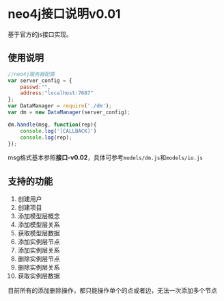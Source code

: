 # neo4j接口说明v0.01
基于官方的js接口实现。

## 使用说明
```javascript
//neo4j服务器配置
var server_config = {
    passwd:"",
    address:"localhost:7687"
};
var DataManager = require('./dm');
var dm = new DataManager(server_config);

dm.handle(msg, function(rep){
    console.log('[CALLBACK]')
    console.log(rep);
});
```

msg格式基本参照**接口-v0.02**，具体可参考`models/dm.js`和`models/io.js`

## 支持的功能
1. 创建用户
2. 创建项目
3. 添加模型层概念
4. 添加模型层关系
5. 获取模型层数据
6. 添加实例层节点
7. 添加实例层关系
8. 删除实例层节点
9. 删除实例层关系
10. 获取实例层数据

目前所有的添加删除操作，都只能操作单个的点或者边，无法一次添加多个节点
